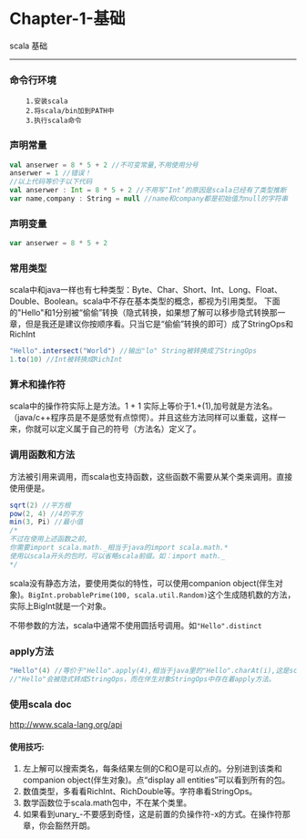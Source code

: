 ﻿# Chapter-1-基础

scala 基础

---

### 命令行环境

		1.安装scala
		2.将scala/bin加到PATH中
		3.执行scala命令


### 声明常量
```scala
val anserwer = 8 * 5 + 2 //不可变常量,不用使用分号
anserwer = 1 //错误！
//以上代码等价于以下代码
val anserwer : Int = 8 * 5 + 2 //不用写‘Int’的原因是scala已经有了类型推断
var name,company : String = null //name和company都是初始值为null的字符串
```

### 声明变量
```scala
var anserwer = 8 * 5 + 2
```

### 常用类型
scala中和java一样也有七种类型：Byte、Char、Short、Int、Long、Float、Double、Boolean。scala中不存在基本类型的概念，都视为引用类型。
下面的"Hello"和1分别被“偷偷”转换（隐式转换，如果想了解可以移步隐式转换那一章，但是我还是建议你按顺序看。只当它是“偷偷”转换的即可）成了StringOps和RichInt
```scala
"Hello".intersect("World") //输出"lo" String被转换成了StringOps
1.to(10) //Int被转换成RichInt
```

### 算术和操作符
scala中的操作符实际上是方法。1 + 1 实际上等价于1.+(1),加号就是方法名。（java/c++程序员是不是感觉有点惊愕）。并且这些方法同样可以重载，这样一来，你就可以定义属于自己的符号（方法名）定义了。

### 调用函数和方法
方法被引用来调用，而scala也支持函数，这些函数不需要从某个类来调用。直接使用便是。
```scala
sqrt(2) //平方根
pow(2, 4) //4的平方
min(3, Pi) //最小值
/*
不过在使用上述函数之前,
你需要import scala.math._相当于java的import scala.math.*
使用以scala开头的包时，可以省略scala前缀。如：import math._
*/
```
scala没有静态方法，要使用类似的特性，可以使用companion object(伴生对象)。```BigInt.probablePrime(100, scala.util.Random)```这个生成随机数的方法，实际上BigInt就是一个对象。

不带参数的方法，scala中通常不使用圆括号调用。如```"Hello".distinct```

### apply方法
```scala
"Hello"(4) //等价于"Hello".apply(4),相当于java里的"Hello".charAt(i),这是scala为了便利提供的一种语法糖。
//"Hello"会被隐式转成StringOps，而在伴生对象StringOps中存在着apply方法。
```

### 使用scala doc
http://www.scala-lang.org/api
#### 使用技巧:
1. 左上解可以搜索类名，每条结果左侧的C和O是可以点的。分别进到该类和companion object(伴生对象)。点“display all entities”可以看到所有的包。
2. 数值类型，多看看RichInt、RichDouble等。字符串看StringOps。
3. 数学函数位于scala.math包中，不在某个类里。
4. 如果看到unary_-不要感到奇怪，这是前置的负操作符-x的方式。在操作符那章，你会豁然开朗。
